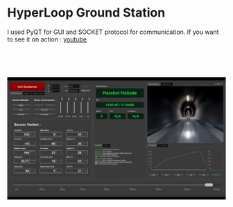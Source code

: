 # HyperLoop Ground Station
I used PyQT for GUI and SOCKET protocol for communication.
If you want to see it on action : [youtube](https://www.youtube.com/watch?v=dRoxK93ffNY)

<p>&nbsp;</p>
<div align="center">  
   <br>
   <br>
  <img src="https://raw.githubusercontent.com/x3beche/HyperloopGroundStation/main/Screenshot%20from%202024-01-18%2021-33-46.png" width="900" title="GUI View">
  
</div>
